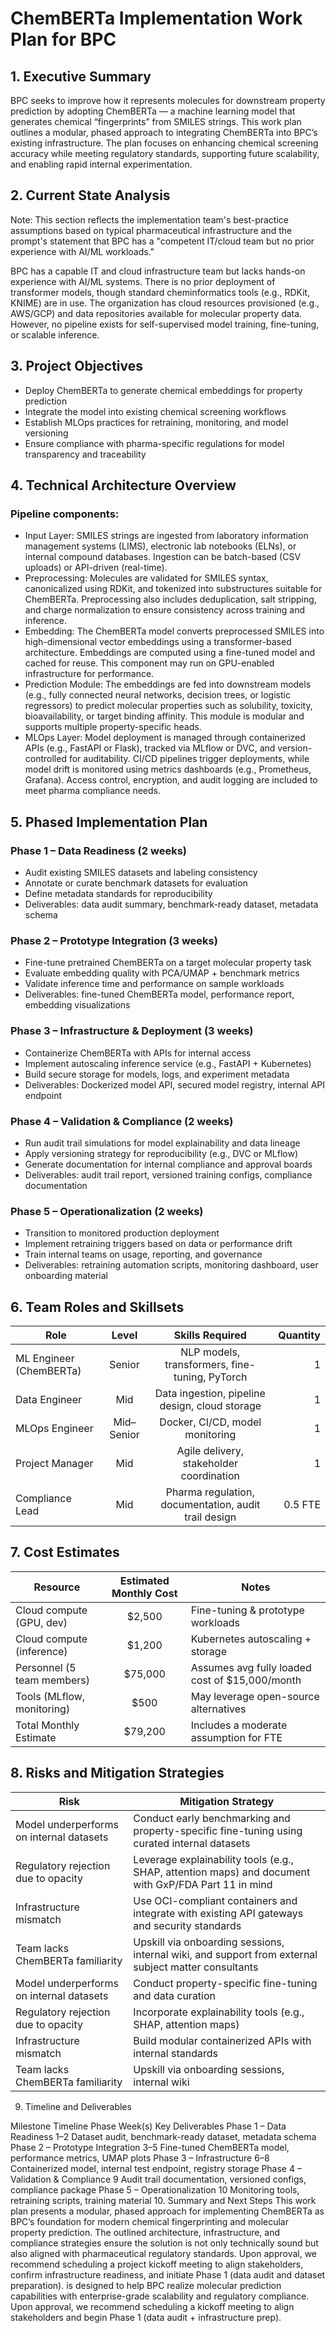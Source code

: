 # ChemBERTa Implementation Work Plan for BPC # 

## 1. Executive Summary ##
BPC seeks to improve how it represents molecules for downstream property prediction by adopting ChemBERTa — a machine learning model that generates chemical “fingerprints” from SMILES strings. This work plan outlines a modular, phased approach to integrating ChemBERTa into BPC’s existing infrastructure. The plan focuses on enhancing chemical screening accuracy while meeting regulatory standards, supporting future scalability, and enabling rapid internal experimentation.

## 2. Current State Analysis ##
Note: This section reflects the implementation team's best-practice assumptions based on typical pharmaceutical infrastructure and the prompt's statement that BPC has a "competent IT/cloud team but no prior experience with AI/ML workloads."

BPC has a capable IT and cloud infrastructure team but lacks hands-on experience with AI/ML systems. There is no prior deployment of transformer models, though standard cheminformatics tools (e.g., RDKit, KNIME) are in use. The organization has cloud resources provisioned (e.g., AWS/GCP) and data repositories available for molecular property data. However, no pipeline exists for self-supervised model training, fine-tuning, or scalable inference.

## 3. Project Objectives ##
*  Deploy ChemBERTa to generate chemical embeddings for property prediction
*  Integrate the model into existing chemical screening workflows
*  Establish MLOps practices for retraining, monitoring, and model versioning
*  Ensure compliance with pharma-specific regulations for model transparency and traceability

## 4. Technical Architecture Overview ## 

### Pipeline components: ###

*  Input Layer: SMILES strings are ingested from laboratory information management systems (LIMS), electronic lab notebooks (ELNs), or internal compound databases. Ingestion can be batch-based (CSV uploads) or API-driven (real-time).
*  Preprocessing: Molecules are validated for SMILES syntax, canonicalized using RDKit, and tokenized into substructures suitable for ChemBERTa. Preprocessing also includes deduplication, salt stripping, and charge normalization to ensure consistency across training and inference.
*  Embedding: The ChemBERTa model converts preprocessed SMILES into high-dimensional vector embeddings using a transformer-based architecture. Embeddings are computed using a fine-tuned model and cached for reuse. This component may run on GPU-enabled infrastructure for performance.
*  Prediction Module: The embeddings are fed into downstream models (e.g., fully connected neural networks, decision trees, or logistic regressors) to predict molecular properties such as solubility, toxicity, bioavailability, or target binding affinity. This module is modular and supports multiple property-specific heads.
*  MLOps Layer: Model deployment is managed through containerized APIs (e.g., FastAPI or Flask), tracked via MLflow or DVC, and version-controlled for auditability. CI/CD pipelines trigger deployments, while model drift is monitored using metrics dashboards (e.g., Prometheus, Grafana). Access control, encryption, and audit logging are included to meet pharma compliance needs.

## 5. Phased Implementation Plan ##

### Phase 1 – Data Readiness (2 weeks) ###

*  Audit existing SMILES datasets and labeling consistency
*  Annotate or curate benchmark datasets for evaluation
*  Define metadata standards for reproducibility
*  Deliverables: data audit summary, benchmark-ready dataset, metadata schema

### Phase 2 – Prototype Integration (3 weeks) ###

*  Fine-tune pretrained ChemBERTa on a target molecular property task
*  Evaluate embedding quality with PCA/UMAP + benchmark metrics
*  Validate inference time and performance on sample workloads
*  Deliverables: fine-tuned ChemBERTa model, performance report, embedding visualizations

### Phase 3 – Infrastructure & Deployment (3 weeks) ###

*  Containerize ChemBERTa with APIs for internal access
*  Implement autoscaling inference service (e.g., FastAPI + Kubernetes)
*  Build secure storage for models, logs, and experiment metadata
*  Deliverables: Dockerized model API, secured model registry, internal API endpoint

### Phase 4 – Validation & Compliance (2 weeks) ###

*  Run audit trail simulations for model explainability and data lineage
*  Apply versioning strategy for reproducibility (e.g., DVC or MLflow)
*  Generate documentation for internal compliance and approval boards
*  Deliverables: audit trail report, versioned training configs, compliance documentation

### Phase 5 – Operationalization (2 weeks) 
*  Transition to monitored production deployment
*  Implement retraining triggers based on data or performance drift
*  Train internal teams on usage, reporting, and governance
*  Deliverables: retraining automation scripts, monitoring dashboard, user onboarding material

## 6. Team Roles and Skillsets ##

|Role                    |Level	     |Skills Required                                     |Quantity|
|------------------------|:---------:|:--------------------------------------------------:|-------:|
|ML Engineer (ChemBERTa) |Senior	 |NLP models, transformers, fine-tuning, PyTorch      |       1|
|Data Engineer           |Mid        |Data ingestion, pipeline design, cloud storage      |       1|
|MLOps Engineer          |Mid–Senior |Docker, CI/CD, model monitoring                     |       1|
|Project Manager         |Mid        |Agile delivery, stakeholder coordination            |       1|
|Compliance Lead         |Mid        |Pharma regulation, documentation, audit trail design| 0.5 FTE|

## 7. Cost Estimates ##

|Resource                   |Estimated Monthly Cost|Notes                                          |
|---------------------------|:--------------------:|-----------------------------------------------|
|Cloud compute (GPU, dev)   |$2,500	               |Fine-tuning & prototype workloads              |
|Cloud compute (inference)  |$1,200     	       |Kubernetes autoscaling + storage               |
|Personnel (5 team members) |$75,000         	   |Assumes avg fully loaded cost of $15,000/month |
|Tools (MLflow, monitoring) |$500                  |May leverage open-source alternatives          |
|Total Monthly Estimate     |$79,200               |Includes a moderate assumption for FTE         |

## 8. Risks and Mitigation Strategies ##

|Risk                                     |Mitigation Strategy                                   |
|-----------------------------------------|------------------------------------------------------|
|Model underperforms on internal datasets |Conduct early benchmarking and property-specific fine-tuning using curated internal datasets|
|Regulatory rejection due to opacity      |Leverage explainability tools (e.g., SHAP, attention maps) and document with GxP/FDA Part 11 in mind|
|Infrastructure mismatch                  |Use OCI-compliant containers and integrate with existing API gateways and security standards|
|Team lacks ChemBERTa familiarity         |Upskill via onboarding sessions, internal wiki, and support from external subject matter consultants|
|Model underperforms on internal datasets |Conduct property-specific fine-tuning and data curation|
|Regulatory rejection due to opacity      |Incorporate explainability tools (e.g., SHAP, attention maps)|
|Infrastructure mismatch                  |Build modular containerized APIs with internal standards|
|Team lacks ChemBERTa familiarity         |Upskill via onboarding sessions, internal wiki|

9. Timeline and Deliverables

Milestone Timeline
Phase	Week(s)	Key Deliverables
Phase 1 – Data Readiness	1–2	Dataset audit, benchmark-ready dataset, metadata schema
Phase 2 – Prototype Integration	3–5	Fine-tuned ChemBERTa model, performance metrics, UMAP plots
Phase 3 – Infrastructure	6–8	Containerized model, internal test endpoint, registry storage
Phase 4 – Validation & Compliance	9	Audit trail documentation, versioned configs, compliance package
Phase 5 – Operationalization	10	Monitoring tools, retraining scripts, training material
10. Summary and Next Steps
This work plan presents a modular, phased approach for implementing ChemBERTa as BPC’s foundation for modern chemical fingerprinting and molecular property prediction. The outlined architecture, infrastructure, and compliance strategies ensure the solution is not only technically sound but also aligned with pharmaceutical regulatory standards.
Upon approval, we recommend scheduling a project kickoff meeting to align stakeholders, confirm infrastructure readiness, and initiate Phase 1 (data audit and dataset preparation). is designed to help BPC realize molecular prediction capabilities with enterprise-grade scalability and regulatory compliance. Upon approval, we recommend scheduling a kickoff meeting to align stakeholders and begin Phase 1 (data audit + infrastructure prep).
